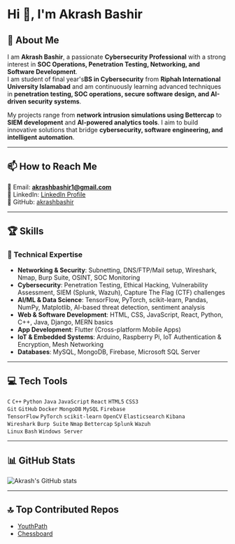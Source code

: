 # Hi 👋, I'm Akrash Bashir  

## 🔐 About Me  
I am **Akrash Bashir**, a passionate **Cybersecurity Professional** with a strong interest in **SOC Operations, Penetration Testing, Networking, and Software Development**.  
I am student of final year's**BS in Cybersecurity** from **Riphah International University Islamabad** and am continuously learning advanced techniques in **penetration testing, SOC operations, secure software design, and AI-driven security systems**.  

My projects range from **network intrusion simulations using Bettercap** to **SIEM development** and **AI-powered analytics tools**. I aim to build innovative solutions that bridge **cybersecurity, software engineering, and intelligent automation**.  

---

## 📫 How to Reach Me  
📧 Email: **akrashbashir1@gmail.com**  
💼 LinkedIn: [LinkedIn Profile](https://www.linkedin.com/in/akrashbashir/)  
🐙 GitHub: [akrashbashir](https://github.com/akrashbashir)  

---

## 🏆 Skills  

### 🔹 Technical Expertise  
- **Networking & Security**: Subnetting, DNS/FTP/Mail setup, Wireshark, Nmap, Burp Suite, OSINT, SOC Monitoring  
- **Cybersecurity**: Penetration Testing, Ethical Hacking, Vulnerability Assessment, SIEM (Splunk, Wazuh), Capture The Flag (CTF) challenges  
- **AI/ML & Data Science**: TensorFlow, PyTorch, scikit-learn, Pandas, NumPy, Matplotlib, AI-based threat detection, sentiment analysis  
- **Web & Software Development**: HTML, CSS, JavaScript, React, Python, C++, Java, Django, MERN basics  
- **App Development**: Flutter (Cross-platform Mobile Apps)  
- **IoT & Embedded Systems**: Arduino, Raspberry Pi, IoT Authentication & Encryption, Mesh Networking  
- **Databases**: MySQL, MongoDB, Firebase, Microsoft SQL Server  

---

## 💻 Tech Tools  
`C` `C++` `Python` `Java` `JavaScript` `React` `HTML5` `CSS3`  
`Git` `GitHub` `Docker` `MongoDB` `MySQL` `Firebase`  
`TensorFlow` `PyTorch` `scikit-learn` `OpenCV` `Elasticsearch` `Kibana`  
`Wireshark` `Burp Suite` `Nmap` `Bettercap` `Splunk` `Wazuh`  
`Linux` `Bash` `Windows Server`  

---

## 📊 GitHub Stats  
![Akrash's GitHub stats](https://github-readme-stats.vercel.app/api?username=akrashbashir&show_icons=true&theme=radical)  

---

## 🔝 Top Contributed Repos  
- [YouthPath](https://github.com/MuhammadArhumDev/YouthPath)  
- [Chessboard](https://github.com/MuhammadArhumDev/Chessboard)  
